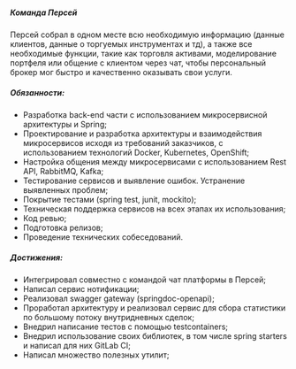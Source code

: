 ##### Команда Персей

Персей собрал в одном месте всю необходимую информацию (данные клиентов, данные о торгуемых
инструментах и тд), а также все необходимые функции, такие как торговля активами, моделирование
портфеля или общение с клиентом через чат, чтобы персональный брокер мог быстро и качественно
оказывать свои услуги.

##### Обязанности:

- Разработка back-end части с использованием микросервисной архитектуры и Spring;
- Проектирование и разработка архитектуры и взаимодействия микросервисов исходя из требований
  заказчиков, с использованием технологий Docker, Kubernetes, OpenShift;
- Настройка общения между микросервисами с использованием Rest API, RabbitMQ, Kafka;
- Тестирование сервисов и выявление ошибок. Устранение выявленных проблем;
- Покрытие тестами (spring test, junit, mockito);
- Техническая поддержка сервисов на всех этапах их использования;
- Код ревью;
- Подготовка релизов;
- Проведение технических собеседований.

##### Достижения:

- Интегрировал совместно с командой чат платформы в Персей;
- Написал сервис нотификации;
- Реализовал swagger gateway (springdoc-openapi);
- Проработал архитектуру и реализовал сервис для сбора статистики по большому потоку внутридневных
  сделок;
- Внедрил написание тестов с помощью testcontainers;
- Внедрил использование своих библиотек, в том числе spring starters и написал для них GitLab CI;
- Написал множество полезных утилит;